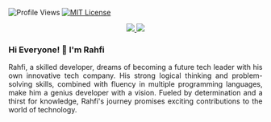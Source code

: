 ![Profile Views](https://komarev.com/ghpvc/?username=rahfianugerah&color=green)
[![MIT License](https://img.shields.io/badge/License-MIT-green.svg)](https://github.com/rahfianugerah/rahfianugerah/blob/main/LICENSE)

<div align="center">
  <a href="https://github.com/rahfianugerah">
    <img src="https://img.shields.io/badge/GitHub-%23121011.svg?logo=github&logoColor=white"/>
  </a>
  <a href="https://www.linkedin.com/in/rahfianugerah/">
    <img src="https://img.shields.io/badge/LinkedIn-0077B5?logo=linkedin&logoColor=white"/>
  </a>
</div>


### Hi Everyone! 👋 I'm Rahfi
<p align="justify">
  Rahfi, a skilled developer, dreams of becoming a future tech leader with his own innovative tech company. 
  His strong logical thinking and problem-solving skills, combined with fluency in multiple programming languages, make him a genius developer with a vision.  
  Fueled by determination and a thirst for knowledge, Rahfi's journey promises exciting contributions to the world of technology.
</p>

